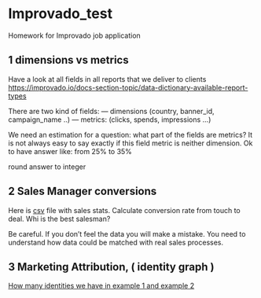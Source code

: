 # Improvado_test
Homework for Improvado job application

## 1 dimensions vs metrics
Have a look at all fields in all reports that we deliver to clients https://improvado.io/docs-section-topic/data-dictionary-available-report-types

There are two kind of fields:
— dimensions (country, banner_id, campaign_name ..)
— metrics: (clicks, spends, impressions …)

We need an estimation for a question: what part of the fields are metrics? It is not always easy to say exactly if this field metric is neither dimension. Ok to have answer like: from 25% to 35%

round answer to integer


## 2 Sales Manager conversions

Here is [csv](https://drive.google.com/file/d/1JL_qmha_6p7ojtMdT4x95HKPhXaMs_m0/view?usp=sharing) file with sales stats. Calculate conversion rate from touch to deal. Whi is the best salesman?  

Be careful. If you don’t feel the data you will make a mistake. You need to understand how data could be matched with real sales processes.

## 3 Marketing Attribution, ( identity graph )

[How many identities we have in example 1 and example 2](https://docs.google.com/spreadsheets/d/1S4oKLTYlq3juBPcez5bHgKCuGF3ZgIBBRvIlckPhAGM/edit#gid=1937555106)
